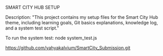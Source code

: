 SMART CITY HUB SETUP

Description: "This project contains my setup files for the Smart City Hub theme, including learning goals, Git basics explanations, knowledge log, and a system test script."

To run the system test: node system_test.js

https://github.com/yahyakalvium/SmartCity_Submission.git
